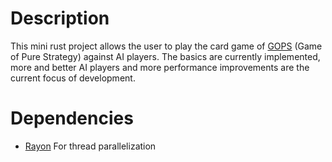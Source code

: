 # Description

This mini rust project allows the user to play the card game of [GOPS](https://en.wikipedia.org/wiki/Goofspiel) (Game of Pure Strategy) against AI players. The basics are currently implemented, more and better AI players and more performance improvements are the current focus of development.


# Dependencies

- [Rayon](https://github.com/rayon-rs/rayon) For thread parallelization

